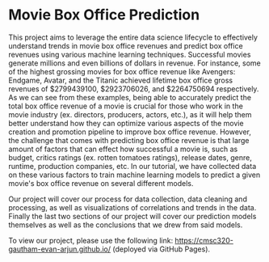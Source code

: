 # Movie Box Office Prediction


This project aims to leverage the entire data science lifecycle to effectively understand trends in movie box office revenues and predict box office revenues using various machine learning techniques. Successful movies generate millions and even billions of dollars in revenue. For instance, some of the highest grossing movies for box office revenue like Avengers: Endgame, Avatar, and the Titanic achieved lifetime box office gross revenues of $2799439100, $2923706026, and $2264750694 respectively. 
As we can see from these examples, being able to accurately predict the total box office revenue of a movie is crucial for those who work in the movie industry (ex. directors, producers, actors, etc.), as it will help them better understand how they can optimize various aspects of the movie creation and promotion pipeline to improve box office revenue. 
However, the challenge that comes with predicting box office revenue is that large amount of factors that can effect how successful a movie is, such as budget, critics ratings (ex. rotten tomatoes ratings), release dates, genre, runtime, production companies, etc. In our tutorial, we have collected data on these various factors to train machine learning models to predict a given movie's box office revenue on several different models.

Our project will cover our process for data collection, data cleaning and processing, as well as visualizations of correlations and trends in the data. Finally the last two sections of our project will cover our prediction models themselves as well as the conclusions that we drew from said models.

To view our project, please use the following link: https://cmsc320-gautham-evan-arjun.github.io/ (deployed via GitHub Pages).
